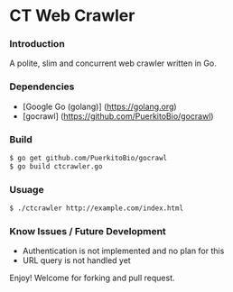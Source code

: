 # CT Web Crawler 

### Introduction
A polite, slim and concurrent web crawler written in Go. 

### Dependencies
* [Google Go (golang)] (https://golang.org)
* [gocrawl] (https://github.com/PuerkitoBio/gocrawl)

### Build
```bash
$ go get github.com/PuerkitoBio/gocrawl
$ go build ctcrawler.go
```

### Usuage
```bash
$ ./ctcrawler http://example.com/index.html
```

### Know Issues / Future Development
* Authentication is not implemented and no plan for this
* URL query is not handled yet 

Enjoy! Welcome for forking and pull request.

